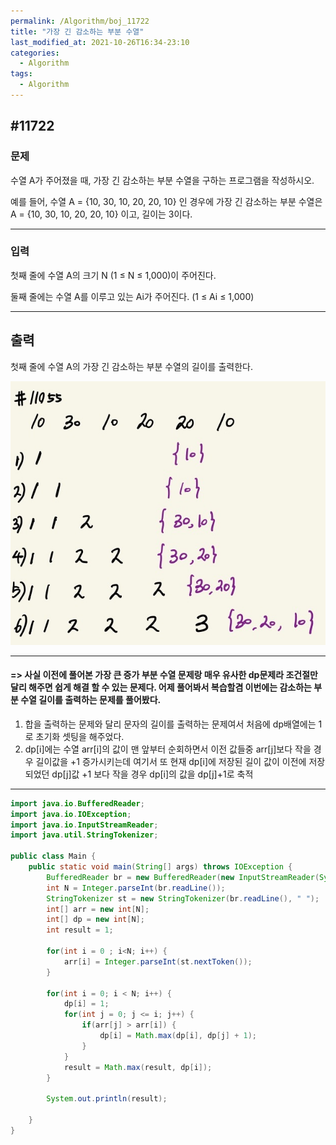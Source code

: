 ```yaml
---
permalink: /Algorithm/boj_11722
title: "가장 긴 감소하는 부분 수열"
last_modified_at: 2021-10-26T16:34-23:10
categories:
  - Algorithm
tags:
  - Algorithm
---
```


## #11722

### 문제

수열 A가 주어졌을 때, 가장 긴 감소하는 부분 수열을 구하는 프로그램을 작성하시오.

예를 들어, 수열 A = {10, 30, 10, 20, 20, 10} 인 경우에 가장 긴 감소하는 부분 수열은 A = {10, 30, 10, 20, 20, 10} 이고, 길이는 3이다.

---

### 입력

첫째 줄에 수열 A의 크기 N (1 ≤ N ≤ 1,000)이 주어진다.

둘째 줄에는 수열 A를 이루고 있는 Ai가 주어진다. (1 ≤ Ai ≤ 1,000)

---

## 출력

첫째 줄에 수열 A의 가장 긴 감소하는 부분 수열의 길이를 출력한다.

![11722](/assets/image/algo/11722.jpg)

---

#### => 사실 이전에 풀어본 가장 큰 증가 부분 수열 문제랑 매우 유사한 dp문제라 조건절만 달리 해주면 쉽게 해결 할 수 있는 문제다. 어제 풀어봐서 복습할겸 이번에는 감소하는 부분 수열 길이를 출력하는 문제를 풀어봤다.

1. 합을 출력하는 문제와 달리 문자의 길이를 출력하는 문제여서 처음에 dp배열에는 1로 초기화 셋팅을 해주었다.
2. dp[i]에는 수열 arr[i]의 값이 맨 앞부터 순회하면서 이전 값들중 arr[j]보다 작을 경우 길이값을 +1 증가시키는데 여기서 또 현재 dp[i]에 저장된 길이 값이 이전에 저장되었던 dp[j]값 +1 보다 작을 경우 dp[i]의 값을 dp[j]+1로 축적

---

```java
import java.io.BufferedReader;
import java.io.IOException;
import java.io.InputStreamReader;
import java.util.StringTokenizer;

public class Main {
    public static void main(String[] args) throws IOException {
        BufferedReader br = new BufferedReader(new InputStreamReader(System.in));
        int N = Integer.parseInt(br.readLine());
        StringTokenizer st = new StringTokenizer(br.readLine(), " ");
        int[] arr = new int[N];
        int[] dp = new int[N];
        int result = 1;

        for(int i = 0 ; i<N; i++) {
            arr[i] = Integer.parseInt(st.nextToken());
        }

        for(int i = 0; i < N; i++) {
            dp[i] = 1;
            for(int j = 0; j <= i; j++) {
                if(arr[j] > arr[i]) {
                    dp[i] = Math.max(dp[i], dp[j] + 1);
                }
            }
            result = Math.max(result, dp[i]);
        }

        System.out.println(result);

    }
}
```
